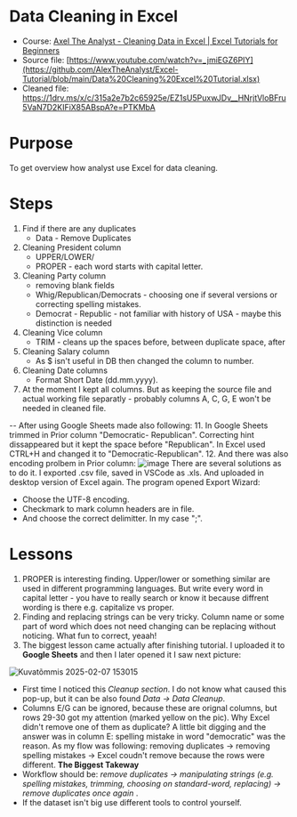 # Data Cleaning in Excel

- Course: [Axel The Analyst - Cleaning Data in Excel | Excel Tutorials for Beginners](https://www.youtube.com/watch?v=_jmiEGZ6PIY)
- Source file: [https://www.youtube.com/watch?v=_jmiEGZ6PIY](https://github.com/AlexTheAnalyst/Excel-Tutorial/blob/main/Data%20Cleaning%20Excel%20Tutorial.xlsx)
- Cleaned file: https://1drv.ms/x/c/315a2e7b2c65925e/EZ1sU5PuxwJDv__HNrjtVloBFru5VaN7D2KIFiX85ABspA?e=PTKMbA

# Purpose
To get overview how analyst use Excel for data cleaning.

# Steps
1. Find if there are any duplicates
    - Data - Remove Duplicates
2. Cleaning President column
    - UPPER/LOWER/
    - PROPER - each word starts with capital letter.
4. Cleaning Party column
    - removing blank fields
    - Whig/Republican/Democrats - choosing one if several versions or correcting spelling mistakes.
    * Democrat - Republic - not familiar with history of USA - maybe this distinction is needed
6. Cleaning Vice column
   - TRIM - cleans up the spaces before, between duplicate space, after
7. Cleaning Salary column
    - As $ isn't useful in DB then changed the column to number.
8. Cleaning Date columns
    - Format Short Date (dd.mm.yyyy).
10. At the moment I kept all columns. But as keeping the source file and actual working file separatly - probably columns A, C, G, E won't be needed in cleaned file.

-- After using Google Sheets made also following:
11. In Google Sheets trimmed in Prior column "Democratic- Republican". Correcting hint dissappeared but it kept the space before "Republican". In Excel used CTRL+H and changed it to "Democratic-Republican".
12. And there was also encoding prolbem in Prior column:
![image](https://github.com/user-attachments/assets/bca54a55-7ba4-4e12-99db-f811b8121b96)
There are several solutions as to do it. I exported .csv file, saved in VSCode as .xls. And uploaded in desktop version of Excel again. The program opened Export Wizard:
- Choose the UTF-8 encoding.
- Checkmark to mark column headers are in file.
- And choose the correct delimitter. In my case ";".



# Lessons
1. PROPER is interesting finding. Upper/lower or something similar are used in different programming languages. But write every word in capital letter - you have to really search or know it because diffrent wording is there e.g. capitalize vs proper.
2. Finding and replacing strings can be very tricky. Column name or some part of word which does not need changing can be replacing without noticing. What fun to correct, yeaah!
3. The biggest lesson came actually after finishing tutorial. I uploaded it to **Google Sheets** and then I later opened it I saw next picture:

![Kuvatõmmis 2025-02-07 153015](https://github.com/user-attachments/assets/e3c069ba-c0a0-4a27-b46a-f8275833eca0)

- First time I noticed this <em>Cleanup section</em>. I do not know what caused this pop-up, but it can be also found <em>Data -> Data Cleanup</em>.
- Columns E/G can be ignored, because these are orignal columns, but rows 29-30 got my attention (marked yellow on the pic). Why Excel didn't remove one of them as duplicate? A little bit digging and the answer was in column E: spelling mistake in word "democratic" was the reason. As my flow was following: removing duplicates -> removing spelling mistakes ->  Excel coudn't remove because the rows were different.
**The Biggest Takeway**
-  Workflow should be: <em> remove duplicates -> manipulating strings (e.g. spelling mistakes, trimming, choosing on standard-word, replacing) -> remove duplicates once again </em>. 
-  If the dataset isn't big use different tools to control yourself.
  
